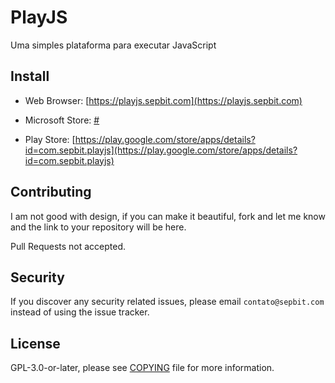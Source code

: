 # PlayJS

Uma simples plataforma para executar JavaScript

## Install

* Web Browser: [https://playjs.sepbit.com](https://playjs.sepbit.com)

* Microsoft Store: [#](#)

* Play Store: [https://play.google.com/store/apps/details?id=com.sepbit.playjs](https://play.google.com/store/apps/details?id=com.sepbit.playjs)

## Contributing

I am not good with design, if you can make it beautiful, fork and let me know and the link to your repository will be here.

Pull Requests not accepted.

## Security

If you discover any security related issues, please email `contato@sepbit.com` instead of using the issue tracker.

## License

GPL-3.0-or-later, please see [COPYING](COPYING) file for more information.
